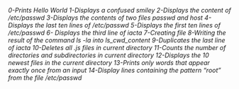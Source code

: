 *0-Prints Hello World*
*1-Displays a confused smiley*
*2-Displays the content of /etc/passwd*
*3-Displays the contents of two files passwd and host*
*4-Displays the last ten lines of /etc/passwd*
*5-Displays the first ten lines of /etc/passwd*
*6- Displays the third line of iacta*
*7-Creating file*
*8-Writing the result of the command ls -la into ls_cwd_content*
*9-Duplicates the last line of iacta*
*10-Deletes all .js files in current directory*
*11-Counts the number of directories and subdirectories in current directory*
*12-Displays the 10 newest files in the current directory*
*13-Prints only words that appear exactly once from an input*
*14-Display lines containing the pattern “root” from the file /etc/passwd*

